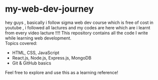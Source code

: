# my-web-dev-journey
hey guys , basically i follow sigma web dev course which is free of cost in youtube , i followed all lactures and my codes are here which are  i learnt from every video lacture !!!!
This repository contains all the code I write while learning web development.  
Topics covered:
- HTML, CSS, JavaScript
- React.js, Node.js, Express.js, MongoDB
- Git & GitHub basics

Feel free to explore and use this as a learning reference!
